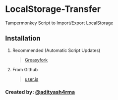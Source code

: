 # LocalStorage-Transfer
Tampermonkey Script to Import/Export LocalStorage

## Installation
1. Recommended (Automatic Script Updates)
   > [Greasyfork](https://greasyfork.org/en/scripts/530919-localstorage-export-import/code)
2. From Github
   > [user.js](https://github.com/adityash4rma/LocalStorage-Transfer/raw/refs/heads/main/LocalStorage_ExportImport.user.js)
   

### Created by: [@adityash4rma](github.com/adityash4rma)
